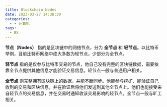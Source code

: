 ```yaml
---
title: Blockchain Nodes
date: 2023-03-27 14:38:30
categories:
  - - 计算机
tags:
  - BX
---
```


**节点（Nodes）** 指的是区块链中的网络节点，分为 **全节点** 和 **轻节点**。以比特币举例，目前比特币网络中绝大多数为轻节点，少部分为全节点。

**轻节点** 指的是仅参与比特币交易的节点，他自己没有完整的区块链数据，需要依靠全节点提供其他信息才能验证交易信息。轻节点一般与普通用户相关。

**全节点** 则完整拥有区块链上的数据，并能不断同步。他能参与挖矿、能验证自己收到的交易和区块信息，并在验证后将他们发送到其他全节点上。他们也能接受来自轻节点的交易信息，并在交易时通知收该交易影响的轻节点。全节点一般与旷工相关。
